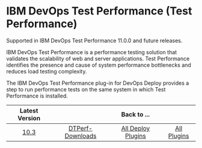 # IBM DevOps Test Performance (Test Performance)

Supported in IBM DevOps Test Performance 11.0.0 and future releases.

IBM DevOps Test Performance is a performance testing solution that validates the scalability of web and server applications. Test Performance identifies the presence and cause of system performance bottlenecks and reduces load testing complexity.

The IBM DevOps Test Performance plug-in for DevOps Deploy provides a step to run performance tests on the same system in which Test Performance is installed.

|Latest Version||Back to ...||
| :---: | :---: | :---: | :---: |
|[10.3](https://raw.githubusercontent.com/UrbanCode/IBM-UCD-PLUGINS/main/files/IBMDevOpsTestPerf/DTPerf-DD-IBM-10.3.zip)|[DTPerf-Downloads](downloads.md)|[All Deploy Plugins](../README.md)|[All Plugins](../../index.md)|
